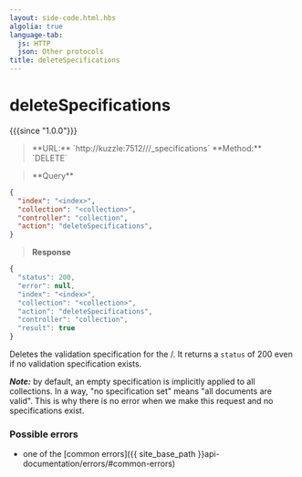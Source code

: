 ```yaml
---
layout: side-code.html.hbs
algolia: true
language-tab:
  js: HTTP
  json: Other protocols
title: deleteSpecifications
---
```


# deleteSpecifications

{{{since "1.0.0"}}}

<blockquote class="js">
<p>
**URL:** `http://kuzzle:7512/<index>/<collection>/_specifications`  
**Method:** `DELETE`
</p>
</blockquote>

<blockquote class="json">
<p>
**Query**
</p>
</blockquote>

```json
{
  "index": "<index>",
  "collection": "<collection>",
  "controller": "collection",
  "action": "deleteSpecifications",
}
```

>**Response**

```javascript
{
  "status": 200,
  "error": null,
  "index": "<index>",
  "collection": "<collection>",
  "action": "deleteSpecifications",
  "controller": "collection",
  "result": true
}
```

Deletes the validation specification for the <index>/<collection>.
It returns a `status` of 200 even if no validation specification exists.

***Note:***  by default, an empty specification is implicitly applied to all collections. In a way, "no specification set" means "all documents are valid". This is why there is no error when we make this request and no specifications exist.

### Possible errors

- one of the [common errors]({{ site_base_path }}api-documentation/errors/#common-errors)
